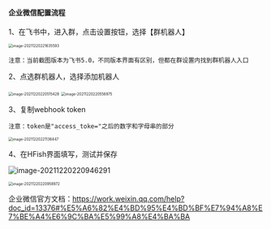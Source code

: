 
#### 企业微信配置流程

1、在飞书中，进入群，点击设置按钮，选择【群机器人】

<img src="http://img.threatbook.cn/hfish/image-20211220221635593.png" alt="image-20211220221635593" style="zoom:50%;" />

`注意：当前截图版本为飞书5.0，不同版本界面有区别，但都在群设置内找到群机器人入口`

2、点选群机器人，选择添加机器人

<img src="http://img.threatbook.cn/hfish/image-20211220220515428.png" alt="image-20211220220515428" style="zoom:50%;" />

<img src="http://img.threatbook.cn/hfish/image-20211220220556975.png" alt="image-20211220220556975" style="zoom:50%;" />

3、复制webhook token

`注意：token是"access_toke="之后的数字和字母串的部分`

<img src="http://img.threatbook.cn/hfish/image-20211220221136447.png" alt="image-20211220221136447" style="zoom:50%;" />

4、在HFish界面填写，测试并保存

![image-20211220220946291](http://img.threatbook.cn/hfish/image-20211220220946291.png)

<img src="http://img.threatbook.cn/hfish/image-20211220220958972.png" alt="image-20211220220958972" style="zoom:50%;" />



企业微信官方文档：https://work.weixin.qq.com/help?doc_id=13376#%E5%A6%82%E4%BD%95%E4%BD%BF%E7%94%A8%E7%BE%A4%E6%9C%BA%E5%99%A8%E4%BA%BA
